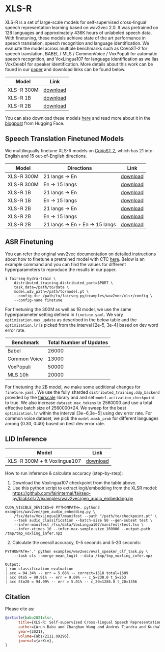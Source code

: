 # XLS-R

XLS-R is a set of large-scale models for self-supervised cross-lingual speech representation learning based on wav2vec 2.0. It was pretrained on 128 languages and approximately 436K hours of unlabeled speech data. With finetuning, these models achieve state of the art performance in speech translation, speech recognition and language identification. We evaluate the model across multiple benchmarks such as CoVoST-2 for speech translation, BABEL / MLS / CommonVoice / VoxPopuli for automatic speech recognition, and VoxLingua107 for language identification as we llas VoxCeleb1 for speaker identification. More details about this work can be found in our [paper](https://arxiv.org/pdf/2111.09296.pdf) and download links can be found below.

Model | Link
|------|------
XLS-R 300M | [download](https://dl.fbaipublicfiles.com/fairseq/wav2vec/xlsr2_300m.pt)
XLS-R 1B | [download](https://dl.fbaipublicfiles.com/fairseq/wav2vec/xlsr2_960m_1000k.pt)
XLS-R 2B | [download](https://dl.fbaipublicfiles.com/fairseq/wav2vec/xlsr2_2B_1000k.pt)

You can also download these models [here](https://huggingface.co/models?other=xls_r) and read more about it in the [blogpost](https://huggingface.co/blog/fine-tune-xlsr-wav2vec2) from Hugging Face.

## Speech Translation Finetuned Models

We multilingually finetune XLS-R models on [CoVoST 2](https://github.com/facebookresearch/covost), which has 21
into-English and 15 out-of-English directions.

Model | Directions | Link
|------|------|------
XLS-R 300M | 21 langs &#8594; En | [download](https://dl.fbaipublicfiles.com/fairseq/wav2vec/xls_r_300m_21_en.pt)
XLS-R 300M | En &#8594; 15 langs | [download](https://dl.fbaipublicfiles.com/fairseq/wav2vec/xls_r_300m_en_15.pt)
XLS-R 1B | 21 langs &#8594; En | [download](https://dl.fbaipublicfiles.com/fairseq/wav2vec/xls_r_1b_21_en.pt)
XLS-R 1B | En &#8594; 15 langs | [download](https://dl.fbaipublicfiles.com/fairseq/wav2vec/xls_r_1b_en_15.pt)
XLS-R 2B | 21 langs &#8594; En | [download](https://dl.fbaipublicfiles.com/fairseq/wav2vec/xls_r_2b_21_en.pt)
XLS-R 2B | En &#8594; 15 langs | [download](https://dl.fbaipublicfiles.com/fairseq/wav2vec/xls_r_2b_en_15.pt)
XLS-R 2B | 21 langs &#8594; En + En &#8594; 15 langs | [download](https://dl.fbaipublicfiles.com/fairseq/wav2vec/xls_r_2b_22_16.pt)

## ASR Finetuning

You can refer the original wav2vec documentation on detailed instructions about how to finetune a pretrained model with CTC [here](https://github.com/pytorch/fairseq/tree/main/examples/wav2vec#fine-tune-a-pre-trained-model-with-ctc). Below is an example command and you can find the values for different hyperparameters to reproduce the results in our paper.

```shell script
$ fairseq-hydra-train \
    distributed_training.distributed_port=$PORT \
    task.data=/path/to/data \
    model.w2v_path=/path/to/model.pt \
    --config-dir /path/to/fairseq-py/examples/wav2vec/xlsr/config \
    --config-name finetune
```

For finetuning the 300M as well as 1B model, we use the same hyperparameter setting defined in `finetune.yaml`. We vary `optimization.max_update` as described in the below table and the `optimization.lr` is picked from the interval [2e-5, 3e-4] based on dev word error rate.

Benchmark | Total Number of Updates
|------|------
Babel | 26000
Common Voice | 13000
VoxPopuli | 50000
MLS 10h | 20000

For finetuning the 2B model, we make some additional changes for `finetune.yaml` . We use the fully_sharded `distributed_training.ddp_backend` provided by the [fairscale](https://github.com/facebookresearch/fairscale) library and and set `model.activation_checkpoint` to true. We also increase `dataset.max_tokens` to 2560000 and use a total effective batch size of 2560000*24. We sweep for the best `optimization.lr` within the interval [3e−6,3e−5] using dev error rate. For common voice dataset, we pick the `model.mask_prob` for different languages among {0.30, 0.40} based on best dev error rate.

## LID Inference

Model | Link
|------|------
XLS-R 300M + ft Voxlingua107 | [download](https://dl.fbaipublicfiles.com/fairseq/wav2vec/xlsr_300m_voxlingua107_ft.pt)

How to run inference & calculate accuracy (step-by-step):
1. Download the Voxlingua107 checkpoint from the table above.
1. Use this python script to extract logit/embedding from the XLSR model: https://github.com/fairinternal/fairseq-py/blob/xlsr2/examples/wav2vec/gen_audio_embedding.py
```shell command
CUDA_VISIBLE_DEVICES=0 PYTHONPATH=. python3 examples/wav2vec/gen_audio_embedding.py \
    /fsx/data/VoxLingua107/manifest --path "/path/to/checkpoint.pt" \
    --task audio_classification --batch-size 90 --gen-subset test \
    --infer-manifest /fsx/data/VoxLingua107/manifest/test.tsv \
    --infer-xtimes 10 --infer-max-sample-size 160000 --output-path /tmp/tmp_voxling_infer.npz
```

2. Calculate the overall accuracy, 0-5 seconds and 5-20 seconds:
```shell command
PYTHONPATH='.' python examples/wav2vec/eval_speaker_clf_task.py \
    --task cls --merge mean_logit --data /tmp/tmp_voxling_infer.npz

Output:
| run classification evaluation
| acc = 94.34% -- err = 5.66% -- correct=1518 total=1609
| acc 0to5 = 90.91% -- err = 9.09% -- c_5=230.0 t_5=253
| acc 5to20 = 94.99% -- err = 5.01% -- c_20=1288.0 t_20=1356
```

## Citation

Please cite as:

``` bibtex
@article{babu2021xlsr,
      title={XLS-R: Self-supervised Cross-lingual Speech Representation Learning at Scale},
      author={Arun Babu and Changhan Wang and Andros Tjandra and Kushal Lakhotia and Qiantong Xu and Naman Goyal and Kritika Singh and Patrick von Platen and Yatharth Saraf and Juan Pino and Alexei Baevski and Alexis Conneau and Michael Auli},
      year={2021},
      volume={abs/2111.09296},
      journal={arXiv},
}
```
